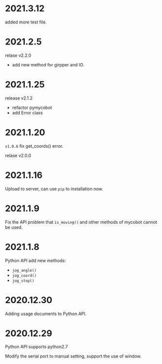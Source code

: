 # 2021.3.12

added more test file.

# 2021.2.5

relase v2.2.0

- add new method for girpper and IO.

# 2021.1.25

release v2.1.2

- refactor pymycobot
- add Error class

# 2021.1.20

`v1.0.6` fix get_coords() error.

relase v2.0.0

# 2021.1.16

Upload to server, can use `pip` to installation now.

# 2021.1.9

Fix the API problem that `is_moving()` and other methods of mycobot cannot be used.

# 2021.1.8

Python API add new methods:

- `jog_angle()`
- `jog_coord()`
- `jog_stop()`

# 2020.12.30

Adding usage documents to Python API.

# 2020.12.29

Python API supports python2.7

Modify the serial port to manual setting, support the use of window.
